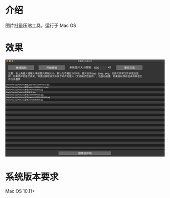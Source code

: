 # 介绍
图片批量压缩工具，运行于 Mac OS


# 效果

![Effect](https://github.com/wangwanjie/ImageCompress/blob/master/image/demo.png)

# 系统版本要求
Mac OS 10.11+